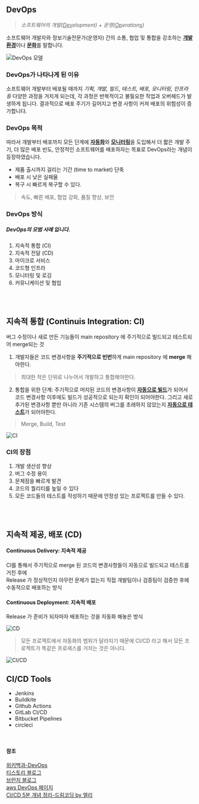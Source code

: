 ## DevOps
>*소프트웨어의 개발(<u>Dev</u>elopment) + 운영(<u>Op</u>eration<u>s</u>)*

소프트웨어 개발자와 정보기술전문가(운영자) 간의 소통, 협업 및 통합을 강조하는 <u>**개발 환경**</u>이나 <u>**문화**</u>를 말합니다.

![DevOps 모델](https://d1.awsstatic.com/product-marketing/DevOps/DevOps_feedback-diagram.ff668bfc299abada00b2dcbdc9ce2389bd3dce3f.png)

### DevOps가 나타나게 된 이유
소프트웨어 개발부터 배포될 때까지 *기획, 개발, 빌드, 테스트, 배포, 모니터링, 인프라 등* 다양한 과정을 거치게 되는데, 각 과정은 반복적이고 불필요한 작업과 오버헤드가 발생하게 됩니다. 결과적으로 배포 주기가 길어지고 변경 사항이 커져 배포의 위험성이 증가합니다.  

### DevOps 목적
따라서 개발부터 배포까지 모든 단계에 <u>**자동화**</u>와 <u>**모니터링**</u>을 도입해서 더 짧은 개발 주기, 더 많은 배포 빈도, 안정적인 소프트웨어를 배포하자는 목표로 DevOps라는 개념이 등장하였습니다.

- 제품 출시까지 걸리는 기간 (time to market) 단축
- 배포 시 낮은 실패율
- 복구 시 빠르게 복구할 수 있다.

>속도, 빠른 배포, 협업 강화, 품질 향상, 보안

### DevOps 방식
##### DevOps의 모범 사례 입니다.
1. 지속적 통합 (CI)
2. 지속적 전달 (CD)
3. 마이크로 서비스
4. 코드형 인프라
5. 모니터링 및 로깅
6. 커뮤니케이션 및 협업

<br><br>

## 지속적 통합 (Continuis Integration: CI)
버그 수정이나 새로 만든 기능들이 main repository 에 주기적으로 빌드되고 테스트되어 merge되는 것

1. 개발자들은 코드 변경사항을 **주기적으로 빈번**하게 main repository 에 **merge** 해야한다.
> 최대한 작은 단위로 나누어서 개발하고 통합해야한다.

2. 통합을 위한 단계: 주기적으로 머지된 코드의 변경사항이 <u>**자동으로 빌드**</u>가 되어서 코드 변경사항 이후에도 빌드가 성공적으로 되는지 확인이 되어야한다. 그리고 새로 추가된 변경사항 뿐만 아니라 기존 시스템의 버그를 초래하지 않았는지 <u>**자동으로 테스트**</u>가 되어야한다.
> Merge, Build, Test

![CI](CI_img.png)


### CI의 장점
1. 개발 생산성 향상
2. 버그 수정 용이
3. 문제점을 빠르게 발견
4. 코드의 퀄리티를 높일 수 있다
5. 모든 코드들의 테스트를 작성하기 때문에 안정성 있는 프로젝트를 만들 수 있다.


<br><br>

## 지속적 제공, 배포 (CD)
#### Continuous Delivery: 지속적 제공
CI를 통해서 주기적으로 merge 된 코드의 변경사항들이 자동으로 빌드되고 테스트를 거친 후에   
Release 가 정상적인지 아무런 문제가 없는지 직접 개발팀이나 검증팀이 검증한 후헤 수동적으로 배포하는 방식

#### Continuous Deployment: 지속적 배포
Release 가 준비가 되자마자 배포하는 것을 자동화 해놓은 방식


![CD](CD_img.png)


> 모든 프로젝트에서 자동화의 범위가 달라지기 때문에 CI/CD 라고 해서 모든 프로젝트가 똑같은 프로세스를 거치는 것은 아니다.

![CI/CD](CI_CD_img.png)

## CI/CD Tools
- Jenkins
- Buildkite
- Github Actions
- GitLab CI/CD
- Bitbucket Pipelines
- circleci

<br>

#### 참조
[위키백과-DevOps](https://ko.wikipedia.org/wiki/%EB%8D%B0%EB%B8%8C%EC%98%B5%EC%8A%A4)  
[티스토리 블로그](https://kshman94.tistory.com/122)  
[브런치 블로그](https://brunch.co.kr/@e9c7009de84443b/101)  
[aws DevOps 페이지](https://aws.amazon.com/ko/devops/what-is-devops/)  
[CI/CD 5분 개념 정리-드림코딩 by 엘리](https://www.youtube.com/watch?v=0Emq5FypiMM)